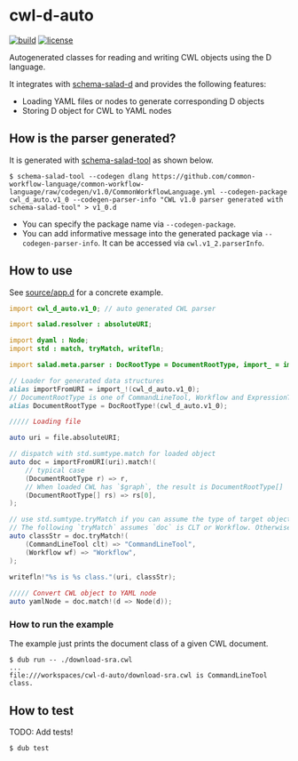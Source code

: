 # cwl-d-auto

[![build](https://github.com/common-workflow-lab/cwl-d-auto/actions/workflows/ci.yml/badge.svg?branch=main)](https://github.com/common-workflow-lab/cwl-d-auto/actions/workflows/ci.yml) [![license](https://badgen.net/github/license/common-workflow-lab/cwl-d-auto)](https://github.com/common-workflow-lab/cwl-d-auto/blob/main/LICENSE)

Autogenerated classes for reading and writing CWL objects using the D language.

It integrates with [schema-salad-d](https://github.com/tom-tan/schema-salad-d) and provides the following features:

- Loading YAML files or nodes to generate corresponding D objects
- Storing D object for CWL to YAML nodes

## How is the parser generated?
It is generated with [schema-salad-tool](https://github.com/common-workflow-language/schema_salad) as shown below.

```console
$ schema-salad-tool --codegen dlang https://github.com/common-workflow-language/common-workflow-language/raw/codegen/v1.0/CommonWorkflowLanguage.yml --codegen-package cwl_d_auto.v1_0 --codegen-parser-info "CWL v1.0 parser generated with schema-salad-tool" > v1_0.d
```

- You can specify the package name via `--codegen-package`.
- You can add informative message into the generated package via `--codegen-parser-info`. It can be accessed via `cwl.v1_2.parserInfo`.

## How to use

See [source/app.d](source/app.d) for a concrete example.

```d
import cwl_d_auto.v1_0; // auto generated CWL parser

import salad.resolver : absoluteURI;

import dyaml : Node;
import std : match, tryMatch, writefln;

import salad.meta.parser : DocRootType = DocumentRootType, import_ = importFromURI;

// Loader for generated data structures
alias importFromURI = import_!(cwl_d_auto.v1_0);
// DocumentRootType is one of CommandLineTool, Workflow and ExpressionTool (implemented with std.sumtype.SumType)
alias DocumentRootType = DocRootType!(cwl_d_auto.v1_0);

///// Loading file

auto uri = file.absoluteURI;

// dispatch with std.sumtype.match for loaded object
auto doc = importFromURI(uri).match!(
	// typical case
	(DocumentRootType r) => r,
	// When loaded CWL has `$graph`, the result is DocumentRootType[]
	(DocumentRootType[] rs) => rs[0],
);

// use std.sumtype.tryMatch if you can assume the type of target object 
// The following `tryMatch` assumes `doc` is CLT or Workflow. Otherwise it throws an exception
auto classStr = doc.tryMatch!(
	(CommandLineTool clt) => "CommandLineTool",
	(Workflow wf) => "Workflow",
);
		
writefln!"%s is %s class."(uri, classStr);

///// Convert CWL object to YAML node
auto yamlNode = doc.match!(d => Node(d));
```

### How to run the example
The example just prints the document class of a given CWL document.

```console
$ dub run -- ./download-sra.cwl
...
file:///workspaces/cwl-d-auto/download-sra.cwl is CommandLineTool class.
```

## How to test
TODO: Add tests!

```console
$ dub test
```
